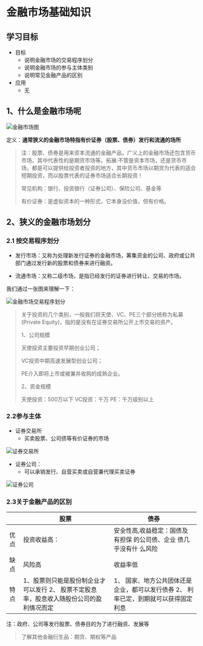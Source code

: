 # 金融市场基础知识

## 学习目标

- 目标
  - 说明金融市场的交易程序划分
  - 说明金融市场的参与主体类别
  - 说明常见金融产品的区别
- 应用
  - 无

## 1、什么是金融市场呢

![金融市场图](/images/金融市场图.png)

定义：**通常狭义的金融市场特指有价证券（股票、债券）发行和流通的场所**

> 注：股票、债券是用来资本流通的金融产品，广义上的金融市场还包含货币市场，其中代表性的是期货市场等。拓展:不管是资本市场，还是货币市场，都是可以提供给投资者投资的地方，其中货币市场以期货为代表的适合短期投资，而以股票代表的证券市场适合长期投资！
>
> 常见机构：银行、投资银行（证券公司）、保险公司、基金等
>
> 有价证券：是虚拟资本的一种形式，它本身没价值，但有价格。

## 2、狭义的金融市场划分

### 2.1 按交易程序划分

* 发行市场：又称为处理新发行证券的金融市场，筹集资金的公司、政府或公共部门通过发行新的股票和债券来进行融资。


* 流通市场：又称二级市场，是指已经发行的证券进行转让、交易的市场。

我们通过一张图来理解一下：

![金融市场交易程序划分](/images/金融市场交易程序划分.png)

> 关于投资的几个类别，一般我们将天使、VC、PE三个部分统称为私募(Private Equity)，指的是没有在证券交易所公开上市交易的资产。
>
> 1、公司规模
>
> 天使投资主要投资早期创业公司；
>
> VC投资中期高速发展型创业公司；
>
> PE介入即将上市或被兼并收购的成熟企业。
>
> 2、资金规模
>
> 天使投资：500万以下 VC投资：千万  PE：千万级别以上

### 2.2参与主体 

* 证券交易所
  * 买卖股票、公司债等有价证券的市场

![证券交易所](/images/证券交易所.png)

* 证券公司：
  * 可以承销发行、自营买卖或自营兼代理买卖证券

![证券公司](/images/证券公司.png)

### 2.3关于金融产品的区别

|      | 股票                                                         | 债券                                                         |
| ---- | ------------------------------------------------------------ | ------------------------------------------------------------ |
| 优点 | 投资收益高：                                                 | 安全性高,收益稳定：国债及有担保 的公司债、企业 债几乎没有什 么风险 |
| 缺点 | 风险高                                                       | 收益率低                                                     |
| 特点 | 1、股票则只能是股份制企业才可以发行                                                        2、 股票不定股息率，股息收入随股份公司的盈利情况而定 | 1、 国家、地方公共团体还是企业，都可以发行债券                                                             2、 利率已定，到期就可以获得固定利息 |

注：政府、公司等发行股票、债券目的为了进行融资、发展等

>  了解其他金融衍生品：期货、期权等产品
>

#### 

